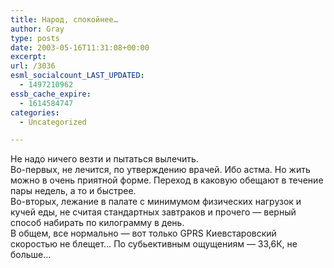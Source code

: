 ```yaml
---
title: Народ, спокойнее…
author: Gray
type: posts
date: 2003-05-16T11:31:08+00:00
excerpt:
url: /3036
esml_socialcount_LAST_UPDATED:
  - 1497210962
essb_cache_expire:
  - 1614584747
categories:
  - Uncategorized

---
```








Не надо ничего везти и пытаться вылечить.  
Во-первых, не лечится, по утверждению врачей. Ибо астма. Но жить можно в очень приятной форме. Переход в каковую обещают в течение пары недель, а то и быстрее.  
Во-вторых, лежание в палате с минимумом физических нагрузок и кучей еды, не считая стандартных завтраков и прочего &#8212; верный способ набирать по килограмму в день.  
В общем, все нормально &#8212; вот только GPRS Киевстаровский скоростью не блещет&#8230; По субьективным ощущениям &#8212; 33,6К, не больше&#8230;